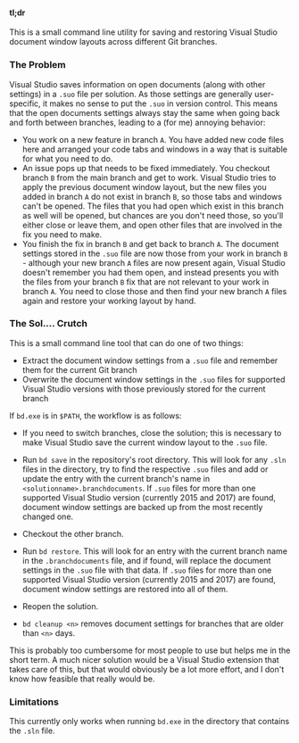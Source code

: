 #### tl;dr

This is a small command line utility for saving and restoring Visual Studio document window layouts across different Git branches.


### The Problem

Visual Studio saves information on open documents (along with other settings) in a `.suo` file per solution. As those settings are generally user-specific, it makes no sense to put the `.suo` in version control. This means that the open documents settings always stay the same when going back and forth between branches, leading to a (for me) annoying behavior:

- You work on a new feature in branch `A`. You have added new code files here and arranged your code tabs and windows in a way that is suitable for what you need to do.
- An issue pops up that needs to be fixed immediately. You checkout branch `B` from the main branch and get to work. Visual Studio tries to apply the previous document window layout, but the new files you added in branch `A` do not exist in branch `B`, so those tabs and windows can't be opened. The files that you had open which exist in this branch as well will be opened, but chances are you don't need those, so you'll either close or leave them, and open other files that are involved in the fix you need to make.
- You finish the fix in branch `B` and get back to branch `A`. The document settings stored in the `.suo` file are now those from your work in branch `B` - although your new branch `A` files are now present again, Visual Studio doesn't remember you had them open, and instead presents you with the files from your branch `B` fix that are not relevant to your work in branch `A`. You need to close those and then find your new branch `A` files again and restore your working layout by hand.

### The Sol.... Crutch

This is a small command line tool that can do one of two things:

- Extract the document window settings from a `.suo` file and remember them for the current Git branch
- Overwrite the document window settings in the `.suo` files for supported Visual Studio versions with those previously stored for the current branch

If `bd.exe` is in `$PATH`, the workflow is as follows:

- If you need to switch branches, close the solution; this is necessary to make Visual Studio save the current window layout to the `.suo` file.
- Run `bd save` in the repository's root directory. This will look for any `.sln` files in the directory, try to find the respective `.suo` files and add or update the entry with the current branch's name in `<solutionname>.branchdocuments`. If `.suo` files for more than one supported Visual Studio version (currently 2015 and 2017) are found, document window settings are backed up from the most recently changed one.
- Checkout the other branch.
- Run `bd restore`. This will look for an entry with the current branch name in the `.branchdocuments` file, and if found, will replace the document settings in the `.suo` file with that data. If `.suo` files for more than one supported Visual Studio version (currently 2015 and 2017) are found, document window settings are restored into all of them.
- Reopen the solution.

- `bd cleanup <n>` removes document settings for branches that are older than `<n>` days.

This is probably too cumbersome for most people to use but helps me in the short term. A much nicer solution would be a Visual Studio extension that takes care of this, but that would obviously be a lot more effort, and I don't know how feasible that really would be.


### Limitations

This currently only works when running `bd.exe` in the directory that contains the `.sln` file.
 